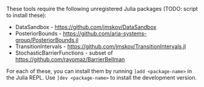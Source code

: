 These tools require the following unregistered Julia packages (TODO: script to install these):

- DataSandbox - https://github.com/jmskov/DataSandbox
- PosteriorBounds - https://github.com/aria-systems-group/PosteriorBounds.jl
- TransitionIntervals - https://github.com/jmskov/TransitionIntervals.jl
- StochasticBarrierFunctions - subset of https://github.com/rayomaz/BarrierBellman

For each of these, you can install them by running `]add <package-name>` in the Julia REPL. 
Use `]dev <package-name>` to install the development version.
